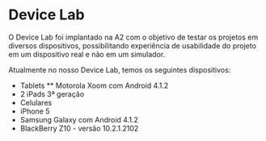 # Device Lab

O Device Lab foi implantado na A2 com o objetivo de testar os projetos em diversos dispositivos, possibilitando experiência de usabilidade do projeto em um dispositivo real e não em um simulador.

Atualmente no nosso Device Lab, temos os seguintes dispositivos:

* Tablets
** Motorola Xoom com Android 4.1.2
* 2 iPads 3ª geração
* Celulares
* iPhone 5
* Samsung Galaxy com Android 4.1.2
* BlackBerry Z10 - versão 10.2.1.2102
